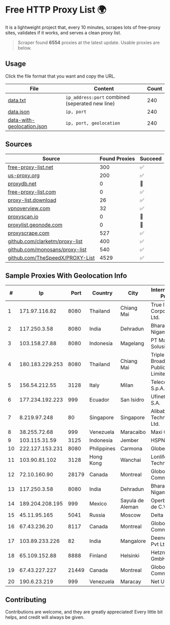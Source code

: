 
# Free HTTP Proxy List 🌍

It is a lightweight project that, every 10 minutes, scrapes lots of free-proxy sites, validates if it works, and serves a clean proxy list.


> Scraper found **6554** proxies at the latest update. Usable proxies are below.

## Usage

Click the file format that you want and copy the URL.


|File|Content|Count|
|----|-------|-----|
|[data.txt](https://raw.githubusercontent.com/themiralay/Proxy-List-World/master/data.txt)|`ip_address:port` combined (seperated new line)|240|
|[data.json](https://raw.githubusercontent.com/themiralay/Proxy-List-World/master/data.json)|`ip, port`|240|
|[data-with-geolocation.json](https://raw.githubusercontent.com/themiralay/Proxy-List-World/master/data-with-geolocation.json)|`ip, port, geolocation`|240|

## Sources

|Source|Found Proxies|Succeed|
|------|-------------|-------|
|[free-proxy-list.net](https://free-proxy-list.net)|300|✅|
|[us-proxy.org](https://www.us-proxy.org)|200|✅|
|[proxydb.net](http://proxydb.net)|0|🚫|
|[free-proxy-list.com](https://free-proxy-list.com/?page=&port=&type%5B%5D=http&type%5B%5D=https&up_time=0&search=Search)|0|✅|
|[proxy-list.download](https://www.proxy-list.download/HTTP)|26|✅|
|[vpnoverview.com](https://vpnoverview.com/privacy/anonymous-browsing/free-proxy-servers)|32|✅|
|[proxyscan.io](https://www.proxyscan.io)|0|🚫|
|[proxylist.geonode.com](https://proxylist.geonode.com/api/proxy-list?limit=300&page=1&sort_by=lastChecked&sort_type=desc&protocols=http,https)|0|🚫|
|[proxyscrape.com](https://api.proxyscrape.com/v2/?request=displayproxies&protocol=http&timeout=10000&country=all&ssl=all&anonymity=all)|527|✅|
|[github.com/clarketm/proxy-list](https://raw.githubusercontent.com/clarketm/proxy-list/master/proxy-list-raw.txt)|400|✅|
|[github.com/monosans/proxy-list](https://raw.githubusercontent.com/monosans/proxy-list/main/proxies/http.txt)|540|✅|
|[github.com/TheSpeedX/PROXY-List](https://raw.githubusercontent.com/TheSpeedX/PROXY-List/master/http.txt)|4529|✅|


## Sample Proxies With Geolocation Info

|#|Ip|Port|Country|City|Internet Service Provider|
|-|--|----|-------|----|-------------------------|
|1|171.97.116.82|8080|Thailand|Chiang Mai|True Internet Corporation CO. Ltd.|
|2|117.250.3.58|8080|India|Dehradun|Bharat Sanchar Nigam Ltd|
|3|103.158.27.88|8080|Indonesia|Magelang|PT Madina Solusi Indonesia|
|4|180.183.229.253|8080|Thailand|Chiang Mai|Triple T Broadband Public Company Limited|
|5|156.54.212.55|3128|Italy|Milan|Telecom Italia S.p.A.|
|6|177.234.192.223|999|Ecuador|San Isidro|Ufinet Panama S.A.|
|7|8.219.97.248|80|Singapore|Singapore|Alibaba (US) Technology Co., Ltd.|
|8|38.255.72.68|999|Venezuela|Maracaibo|Maxi Cable C.A|
|9|103.115.31.59|3125|Indonesia|Jember|HSPNET|
|10|222.127.153.231|8080|Philippines|Carmona|Globe Telecom|
|11|103.90.81.102|3128|Hong Kong|Wanchai|Lonlife Technology Co.|
|12|72.10.160.90|28179|Canada|Montreal|GloboTech Communications|
|13|117.250.3.58|8080|India|Dehradun|Bharat Sanchar Nigam Ltd|
|14|189.204.208.195|999|Mexico|Sayula de Aleman|Operbes, S.A. de C.V.|
|15|45.11.95.165|5041|Russia|Moscow|Delta Ltd|
|16|67.43.236.20|8117|Canada|Montreal|GloboTech Communications|
|17|103.89.233.226|82|India|Mangalore|Deenet Services Pvt Ltd|
|18|65.109.152.88|8888|Finland|Helsinki|Hetzner Online GmbH|
|19|67.43.227.227|21449|Canada|Montreal|GloboTech Communications|
|20|190.6.23.219|999|Venezuela|Maracay|Net Uno|



## Contributing

Contributions are welcome, and they are greatly appreciated! Every
little bit helps, and credit will always be given.

